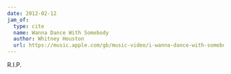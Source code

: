```yaml
---
date: 2012-02-12
jam_of:
  type: cite
  name: Wanna Dance With Somebody
  author: Whitney Houston
  url: https://music.apple.com/gb/music-video/i-wanna-dance-with-somebody/278338689
---
```


R.I.P.
